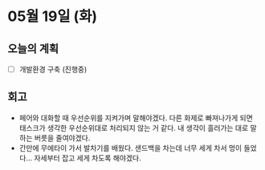 # 05월 19일 \(화\)

## 오늘의 계획

* [ ] 개발환경 구축 \(진행중\)

## 회고

* 페어와 대화할 때 우선순위를 지켜가며 말해야겠다. 다른 화제로 빠져나가게 되면 태스크가 생각한 우선순위대로 처리되지 않는 거 같다. 내 생각이 흘러가는 대로 말하는 버릇을 줄여야겠다.
* 간만에 무에타이 가서 발차기를 배웠다. 샌드백을 차는데 너무 세게 차서 멍이 들었다... 자세부터 잡고 세게 차도록 해야겠다.


